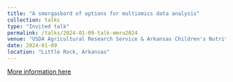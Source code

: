 ```yaml
---
title: "A smorgasbord of options for multiomics data analysis"
collection: talks
type: "Invited talk"
permalink: /talks/2024-01-09-talk-mmru2024
venue: "USDA Agricultural Research Service & Arkansas Children's Nutrition Center"
date: 2024-01-09
location: "Little Rock, Arkansas"
---
```


[More information here](https://usda-ree-ars.github.io/SEAStats/talks/multiomics_smorgasbord)
